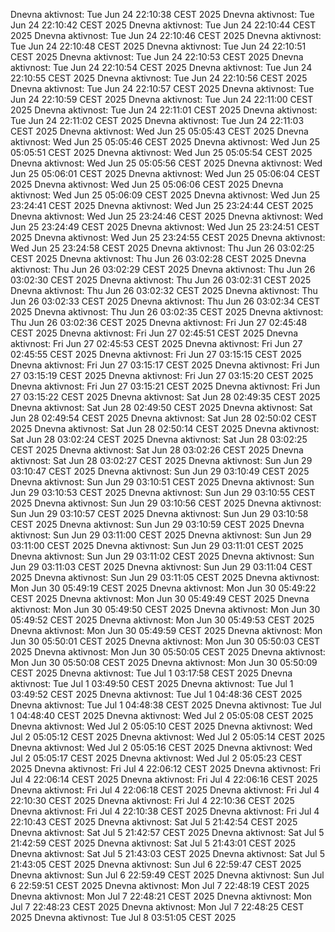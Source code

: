 Dnevna aktivnost: Tue Jun 24 22:10:38 CEST 2025
Dnevna aktivnost: Tue Jun 24 22:10:42 CEST 2025
Dnevna aktivnost: Tue Jun 24 22:10:44 CEST 2025
Dnevna aktivnost: Tue Jun 24 22:10:46 CEST 2025
Dnevna aktivnost: Tue Jun 24 22:10:48 CEST 2025
Dnevna aktivnost: Tue Jun 24 22:10:51 CEST 2025
Dnevna aktivnost: Tue Jun 24 22:10:53 CEST 2025
Dnevna aktivnost: Tue Jun 24 22:10:54 CEST 2025
Dnevna aktivnost: Tue Jun 24 22:10:55 CEST 2025
Dnevna aktivnost: Tue Jun 24 22:10:56 CEST 2025
Dnevna aktivnost: Tue Jun 24 22:10:57 CEST 2025
Dnevna aktivnost: Tue Jun 24 22:10:59 CEST 2025
Dnevna aktivnost: Tue Jun 24 22:11:00 CEST 2025
Dnevna aktivnost: Tue Jun 24 22:11:01 CEST 2025
Dnevna aktivnost: Tue Jun 24 22:11:02 CEST 2025
Dnevna aktivnost: Tue Jun 24 22:11:03 CEST 2025
Dnevna aktivnost: Wed Jun 25 05:05:43 CEST 2025
Dnevna aktivnost: Wed Jun 25 05:05:46 CEST 2025
Dnevna aktivnost: Wed Jun 25 05:05:51 CEST 2025
Dnevna aktivnost: Wed Jun 25 05:05:54 CEST 2025
Dnevna aktivnost: Wed Jun 25 05:05:56 CEST 2025
Dnevna aktivnost: Wed Jun 25 05:06:01 CEST 2025
Dnevna aktivnost: Wed Jun 25 05:06:04 CEST 2025
Dnevna aktivnost: Wed Jun 25 05:06:06 CEST 2025
Dnevna aktivnost: Wed Jun 25 05:06:09 CEST 2025
Dnevna aktivnost: Wed Jun 25 23:24:41 CEST 2025
Dnevna aktivnost: Wed Jun 25 23:24:44 CEST 2025
Dnevna aktivnost: Wed Jun 25 23:24:46 CEST 2025
Dnevna aktivnost: Wed Jun 25 23:24:49 CEST 2025
Dnevna aktivnost: Wed Jun 25 23:24:51 CEST 2025
Dnevna aktivnost: Wed Jun 25 23:24:55 CEST 2025
Dnevna aktivnost: Wed Jun 25 23:24:58 CEST 2025
Dnevna aktivnost: Thu Jun 26 03:02:25 CEST 2025
Dnevna aktivnost: Thu Jun 26 03:02:28 CEST 2025
Dnevna aktivnost: Thu Jun 26 03:02:29 CEST 2025
Dnevna aktivnost: Thu Jun 26 03:02:30 CEST 2025
Dnevna aktivnost: Thu Jun 26 03:02:31 CEST 2025
Dnevna aktivnost: Thu Jun 26 03:02:32 CEST 2025
Dnevna aktivnost: Thu Jun 26 03:02:33 CEST 2025
Dnevna aktivnost: Thu Jun 26 03:02:34 CEST 2025
Dnevna aktivnost: Thu Jun 26 03:02:35 CEST 2025
Dnevna aktivnost: Thu Jun 26 03:02:36 CEST 2025
Dnevna aktivnost: Fri Jun 27 02:45:48 CEST 2025
Dnevna aktivnost: Fri Jun 27 02:45:51 CEST 2025
Dnevna aktivnost: Fri Jun 27 02:45:53 CEST 2025
Dnevna aktivnost: Fri Jun 27 02:45:55 CEST 2025
Dnevna aktivnost: Fri Jun 27 03:15:15 CEST 2025
Dnevna aktivnost: Fri Jun 27 03:15:17 CEST 2025
Dnevna aktivnost: Fri Jun 27 03:15:19 CEST 2025
Dnevna aktivnost: Fri Jun 27 03:15:20 CEST 2025
Dnevna aktivnost: Fri Jun 27 03:15:21 CEST 2025
Dnevna aktivnost: Fri Jun 27 03:15:22 CEST 2025
Dnevna aktivnost: Sat Jun 28 02:49:35 CEST 2025
Dnevna aktivnost: Sat Jun 28 02:49:50 CEST 2025
Dnevna aktivnost: Sat Jun 28 02:49:54 CEST 2025
Dnevna aktivnost: Sat Jun 28 02:50:02 CEST 2025
Dnevna aktivnost: Sat Jun 28 02:50:14 CEST 2025
Dnevna aktivnost: Sat Jun 28 03:02:24 CEST 2025
Dnevna aktivnost: Sat Jun 28 03:02:25 CEST 2025
Dnevna aktivnost: Sat Jun 28 03:02:26 CEST 2025
Dnevna aktivnost: Sat Jun 28 03:02:27 CEST 2025
Dnevna aktivnost: Sun Jun 29 03:10:47 CEST 2025
Dnevna aktivnost: Sun Jun 29 03:10:49 CEST 2025
Dnevna aktivnost: Sun Jun 29 03:10:51 CEST 2025
Dnevna aktivnost: Sun Jun 29 03:10:53 CEST 2025
Dnevna aktivnost: Sun Jun 29 03:10:55 CEST 2025
Dnevna aktivnost: Sun Jun 29 03:10:56 CEST 2025
Dnevna aktivnost: Sun Jun 29 03:10:57 CEST 2025
Dnevna aktivnost: Sun Jun 29 03:10:58 CEST 2025
Dnevna aktivnost: Sun Jun 29 03:10:59 CEST 2025
Dnevna aktivnost: Sun Jun 29 03:11:00 CEST 2025
Dnevna aktivnost: Sun Jun 29 03:11:00 CEST 2025
Dnevna aktivnost: Sun Jun 29 03:11:01 CEST 2025
Dnevna aktivnost: Sun Jun 29 03:11:02 CEST 2025
Dnevna aktivnost: Sun Jun 29 03:11:03 CEST 2025
Dnevna aktivnost: Sun Jun 29 03:11:04 CEST 2025
Dnevna aktivnost: Sun Jun 29 03:11:05 CEST 2025
Dnevna aktivnost: Mon Jun 30 05:49:19 CEST 2025
Dnevna aktivnost: Mon Jun 30 05:49:22 CEST 2025
Dnevna aktivnost: Mon Jun 30 05:49:49 CEST 2025
Dnevna aktivnost: Mon Jun 30 05:49:50 CEST 2025
Dnevna aktivnost: Mon Jun 30 05:49:52 CEST 2025
Dnevna aktivnost: Mon Jun 30 05:49:53 CEST 2025
Dnevna aktivnost: Mon Jun 30 05:49:59 CEST 2025
Dnevna aktivnost: Mon Jun 30 05:50:01 CEST 2025
Dnevna aktivnost: Mon Jun 30 05:50:03 CEST 2025
Dnevna aktivnost: Mon Jun 30 05:50:05 CEST 2025
Dnevna aktivnost: Mon Jun 30 05:50:08 CEST 2025
Dnevna aktivnost: Mon Jun 30 05:50:09 CEST 2025
Dnevna aktivnost: Tue Jul  1 03:17:58 CEST 2025
Dnevna aktivnost: Tue Jul  1 03:49:50 CEST 2025
Dnevna aktivnost: Tue Jul  1 03:49:52 CEST 2025
Dnevna aktivnost: Tue Jul  1 04:48:36 CEST 2025
Dnevna aktivnost: Tue Jul  1 04:48:38 CEST 2025
Dnevna aktivnost: Tue Jul  1 04:48:40 CEST 2025
Dnevna aktivnost: Wed Jul  2 05:05:08 CEST 2025
Dnevna aktivnost: Wed Jul  2 05:05:10 CEST 2025
Dnevna aktivnost: Wed Jul  2 05:05:12 CEST 2025
Dnevna aktivnost: Wed Jul  2 05:05:14 CEST 2025
Dnevna aktivnost: Wed Jul  2 05:05:16 CEST 2025
Dnevna aktivnost: Wed Jul  2 05:05:17 CEST 2025
Dnevna aktivnost: Wed Jul  2 05:05:23 CEST 2025
Dnevna aktivnost: Fri Jul  4 22:06:12 CEST 2025
Dnevna aktivnost: Fri Jul  4 22:06:14 CEST 2025
Dnevna aktivnost: Fri Jul  4 22:06:16 CEST 2025
Dnevna aktivnost: Fri Jul  4 22:06:18 CEST 2025
Dnevna aktivnost: Fri Jul  4 22:10:30 CEST 2025
Dnevna aktivnost: Fri Jul  4 22:10:36 CEST 2025
Dnevna aktivnost: Fri Jul  4 22:10:38 CEST 2025
Dnevna aktivnost: Fri Jul  4 22:10:43 CEST 2025
Dnevna aktivnost: Sat Jul  5 21:42:54 CEST 2025
Dnevna aktivnost: Sat Jul  5 21:42:57 CEST 2025
Dnevna aktivnost: Sat Jul  5 21:42:59 CEST 2025
Dnevna aktivnost: Sat Jul  5 21:43:01 CEST 2025
Dnevna aktivnost: Sat Jul  5 21:43:03 CEST 2025
Dnevna aktivnost: Sat Jul  5 21:43:05 CEST 2025
Dnevna aktivnost: Sun Jul  6 22:59:47 CEST 2025
Dnevna aktivnost: Sun Jul  6 22:59:49 CEST 2025
Dnevna aktivnost: Sun Jul  6 22:59:51 CEST 2025
Dnevna aktivnost: Mon Jul  7 22:48:19 CEST 2025
Dnevna aktivnost: Mon Jul  7 22:48:21 CEST 2025
Dnevna aktivnost: Mon Jul  7 22:48:23 CEST 2025
Dnevna aktivnost: Mon Jul  7 22:48:25 CEST 2025
Dnevna aktivnost: Tue Jul  8 03:51:05 CEST 2025
